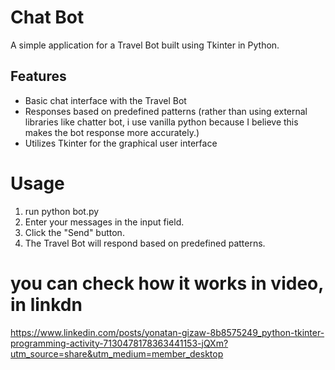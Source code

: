 # Chat Bot 

A simple application for a Travel Bot built using Tkinter in Python.

## Features

- Basic chat interface with the Travel Bot
- Responses based on predefined patterns (rather than using external libraries like chatter bot, i use vanilla python because I believe this makes the bot response more accurately.)
- Utilizes Tkinter for the graphical user interface

# Usage

1. run python bot.py
2. Enter your messages in the input field.
3. Click the "Send" button.
4. The Travel Bot will respond based on predefined patterns.

# you can check how it works in video, in linkdn

https://www.linkedin.com/posts/yonatan-gizaw-8b8575249_python-tkinter-programming-activity-7130478178363441153-jQXm?utm_source=share&utm_medium=member_desktop
